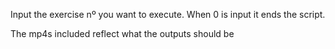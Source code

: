 
Input the exercise nº you want to execute. When 0 is input it ends the script.

The mp4s included reflect what the outputs should be
